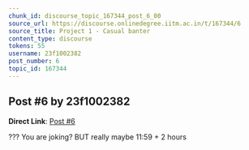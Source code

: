 ```yaml
---
chunk_id: discourse_topic_167344_post_6_00
source_url: https://discourse.onlinedegree.iitm.ac.in/t/167344/6
source_title: Project 1 - Casual banter
content_type: discourse
tokens: 55
username: 23f1002382
post_number: 6
topic_id: 167344
---
```


## Post #6 by 23f1002382

**Direct Link**: [Post #6](https://discourse.onlinedegree.iitm.ac.in/t/167344/6)

??? You are joking? BUT really maybe 11:59 + 2 hours
